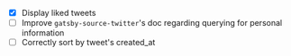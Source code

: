 - [X] Display liked tweets
- [ ] Improve `gatsby-source-twitter`'s doc regarding querying for personal information
- [ ] Correctly sort by tweet's created_at 
